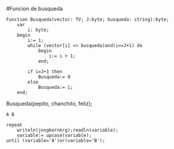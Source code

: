 #Funcion de busqueda

    Function Busqueda(vector: TV; J:byte; busqueda: string):byte;
        var
            i: byte;
        begin
            i:= 1;
            while (vector[i] <> busqueda)and(i<=J+1) do
                begin
                    i:= i + 1;
                end;
            
            if i=J+1 then
                Busqueda:= 0
            else
                Busqueda:= i;
        end;

Busqueda(pepito, chanchito, feliz);

    A B 

    repeat
        writeln(jnngkernkrg);readln(variable);
        variable:= upcase(variable);
    until (variable='A')or(variable='B');